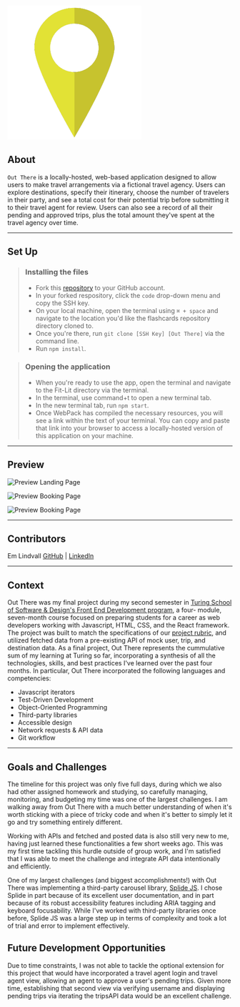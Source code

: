 ![Out There Logo](./src/images/pin-icon.png) 

## About
`Out There` is a locally-hosted, web-based application designed to allow users to make travel arrangements via a fictional travel agency. Users can explore destinations, specify their itinerary, choose the number of travelers in their party, and see a total cost for their potential trip before submitting it to their travel agent for review. Users can also see a record of all their pending and approved trips, plus the total amount they've spent at the travel agency over time. 

---

## Set Up 

> ### Installing the files
> - Fork this [repository](https://github.com/emlindvall/out-there) to your GitHub account. 
> - In your forked respository, click the `code` drop-down menu and copy the SSH key.
> - On your local machine, open the terminal using  `⌘ + space` and navigate to the location you'd like the flashcards repository directory cloned to. 
> - Once you're there, run `git clone [SSH Key] [Out There]` via the command line.
> - Run `npm install`. 

> ### Opening the application
> - When you're ready to use the app, open the terminal and navigate to the Fit-Lit directory via the terminal.
> - In the terminal, use command+t to open a new terminal tab. 
> - In the new terminal tab, run `npm start`.
> - Once WebPack has compiled the necessary resources, you will see a link within the text of your terminal. You can copy and paste that link into your browser to access a locally-hosted version of this application on your machine. 

---

## Preview

![Preview Landing Page](https://media.giphy.com/media/v1.Y2lkPTc5MGI3NjExMjVhYTQxZWY5Mjg5OTc0MzY2ZjAzNmEzNWUyYTZmZWNkOTc3MjRhZSZlcD12MV9pbnRlcm5hbF9naWZzX2dpZklkJmN0PWc/msY2zwAoGwlcN01Hfn/giphy.gif) 

![Preview Booking Page](https://media.giphy.com/media/v1.Y2lkPTc5MGI3NjExZDY1OTExYzQwZDQxNWQ0NmY4YmIxZTVkNjExY2U3ODM3MGU1M2Y4MSZlcD12MV9pbnRlcm5hbF9naWZzX2dpZklkJmN0PWc/zVxIcoMuOxxvYxNwjV/giphy.gif) 

![Preview Booking Page](https://media.giphy.com/media/v1.Y2lkPTc5MGI3NjExMzBiOGVjZDU4OTk3NDQ4NjFmNjEwNWQyODQ2NGUyN2NhM2I0YWRjYSZlcD12MV9pbnRlcm5hbF9naWZzX2dpZklkJmN0PWc/qHG1H42b22octWZh04/giphy.gif) 

---

## Contributors
Em Lindvall  [GitHub](https://github.com/emlindvall) | [LinkedIn](https://www.linkedin.com/in/emilylindvall/)

---

## Context
Out There was my final project during my second semester in [Turing School of Software & Design's Front End Development program](https://frontend.turing.edu/), a four- module, seven-month course focused on preparing students for a career as web developers working with Javascript, HTML, CSS, and the React framework. The project was built to match the specifications of our [project rubric](https://frontend.turing.edu/projects/travel-tracker.html), and utilized fetched data from a pre-existing API of mock user, trip, and destination data. As a final project, Out There represents the cummulative sum of my learning at Turing so far, incorporating a synthesis of all the technologies, skills, and best practices I've learned over the past four months. In particular, Out There incorporated the following languages and competencies: 
  * Javascript iterators 
  * Test-Driven Development
  * Object-Oriented Programming
  * Third-party libraries 
  * Accessible design
  * Network requests & API data 
  * Git workflow 

---

## Goals and Challenges 
The timeline for this project was only five full days, during which we also had other assigned homework and studying, so carefully managing, monitoring, and budgeting my time was one of the largest challenges. I am walking away from Out There with a much better understanding of when it's worth sticking with a piece of tricky code and when it's better to simply let it go and try something entirely different. 

Working with APIs and fetched and posted data is also still very new to me, having just learned these functionalities a few short weeks ago. This was my first time tackling this hurdle outside of group work, and I'm satisfied that I was able to meet the challenge and integrate API data intentionally and efficiently. 

One of my largest challenges (and biggest accomplishments!) with Out There was implementing a third-party carousel library, [Splide JS](https://splidejs.com/). I chose Splide in part because of its excellent user documentation, and in part because of its robust accessibility features including ARIA tagging and keyboard focusability. While I've worked with third-party libraries once before, Splide JS was a large step up in terms of complexity and took a lot of trial and error to implement effectively. 

## Future Development Opportunities
Due to time constraints, I was not able to tackle the optional extension for this project that would have incorporated a travel agent login and travel agent view, allowing an agent to approve a user's pending trips. Given more time, establishing that second view via verifying username and displaying pending trips via iterating the tripsAPI data would be an excellent challenge. 


